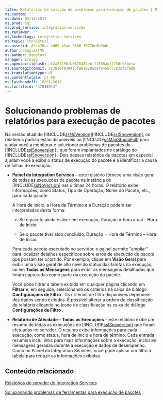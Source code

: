 ```yaml
---
title: Relatórios de solução de problemas para execução de pacotes | Microsoft Docs
ms.custom: ''
ms.date: 03/14/2017
ms.prod: sql
ms.prod_service: integration-services
ms.reviewer: ''
ms.technology: integration-services
ms.topic: conceptual
ms.assetid: 8fc476ac-bd69-434e-9636-70776e0b3b6c
author: douglaslMS
ms.author: douglasl
manager: craigg
ms.openlocfilehash: a52a29196fb0578482ebfff068adff736c954efa
ms.sourcegitcommit: 61381ef939415fe019285def9450d7583df1fed0
ms.translationtype: HT
ms.contentlocale: pt-BR
ms.lasthandoff: 10/01/2018
ms.locfileid: "47818944"
---
```

# <a name="troubleshooting-reports-for-package-execution"></a>Solucionando problemas de relatórios para execução de pacotes
  Na versão atual do [!INCLUDE[ssNoVersion](../../includes/ssnoversion-md.md)][!INCLUDE[ssISnoversion](../../includes/ssisnoversion-md.md)], os relatórios padrão estão disponíveis no [!INCLUDE[ssManStudioFull](../../includes/ssmanstudiofull-md.md)] para ajudar você a monitorar e solucionar problemas de pacotes do [!INCLUDE[ssISnoversion](../../includes/ssisnoversion-md.md)] , que foram implantados no catálogo do [!INCLUDE[ssISnoversion](../../includes/ssisnoversion-md.md)] . Dois desses relatórios de pacotes em especial ajudam você a exibir o status de execução do pacote e a identificar a causa de falhas de execução.  
  
-   **Painel do Integration Services** – este relatório fornece uma visão geral de todas as execuções de pacote na instância do [!INCLUDE[ssNoVersion](../../includes/ssnoversion-md.md)] nas últimas 24 horas. O relatório exibe informações, como Status, Tipo de Operação, Nome do Pacote, etc., para cada pacote.  
  
     A Hora de Início, a Hora de Término e a Duração podem ser interpretadas desta forma:  
  
    -   Se o pacote ainda estiver em execução, Duração = hora atual – Hora de Início  
  
    -   Se o pacote tiver sido concluído, Duração = Hora de Término – Hora de Início  
  
     Para cada pacote executado no servidor, o painel permite "ampliar" para localizar detalhes específicos sobre erros de execução de pacote que possam ter ocorrido. Por exemplo, clique em **Visão Geral** para exibir uma visão geral de alto nível do status das tarefas na execução, ou em **Todas as Mensagens** para exibir as mensagens detalhadas que foram capturadas como parte da execução do pacote.  
  
     Você pode filtrar a tabela exibida em qualquer página clicando em **Filtrar** e, em seguida, selecionando os critérios na caixa de diálogo **Configurações de Filtro** . Os critérios de filtro disponíveis dependem dos dados sendo exibidos. É possível alterar a ordem de classificação do relatório clicando no ícone de classificação na caixa de diálogo **Configurações de Filtro** .  
  
-   **Relatório de Atividade – Todas as Execuções** – este relatório exibe um resumo de todas as execuções do [!INCLUDE[ssISnoversion](../../includes/ssisnoversion-md.md)] que foram efetuadas no servidor. O resumo exibe informações para cada execução, como status, hora de início e hora de término. Cada entrada resumida inclui links para mais informações sobre a execução, inclusive mensagens geradas durante a execução e dados de desempenho. Como no Painel do Integration Services, você pode aplicar um filtro à tabela para reduzir as informações exibidas.  
  
## <a name="related-content"></a>Conteúdo relacionado  
 [Relatórios do servidor do Integration Services](../../integration-services/performance/monitor-running-packages-and-other-operations.md#reports)  
  
 [Solucionando problemas de ferramentas para execução de pacotes](../../integration-services/troubleshooting/troubleshooting-tools-for-package-execution.md)  
  
  
